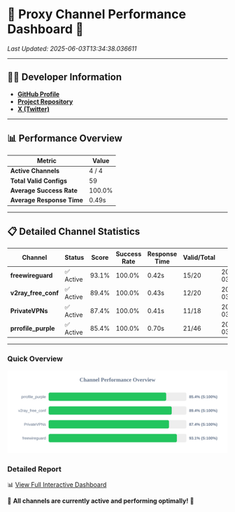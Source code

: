 # 🌟 Proxy Channel Performance Dashboard 🌟

_Last Updated: 2025-06-03T13:34:38.036611_

---

## 👩‍💻 Developer Information

- **[GitHub Profile](https://github.com/4n0nymou3)**  
- **[Project Repository](https://github.com/4n0nymou3/multi-proxy-config-fetcher)**  
- **[X (Twitter)](https://x.com/4n0nymou3)**  

---

## 📊 Performance Overview

| Metric                | Value       |
|-----------------------|-------------|
| **Active Channels**   | 4 / 4       |
| **Total Valid Configs** | 59          |
| **Average Success Rate** | 100.0%      |
| **Average Response Time** | 0.49s       |

---

## 📋 Detailed Channel Statistics

| Channel          | Status     | Score  | Success Rate | Response Time | Valid/Total | Last Success               |
|------------------|------------|--------|--------------|---------------|-------------|----------------------------|
| **freewireguard**  | ✅ Active  | 93.1%  | 100.0% | 0.42s         | 15/20       | 2025-06-03T13:34:38.035062 |
| **v2ray_free_conf**  | ✅ Active  | 89.4%  | 100.0% | 0.43s         | 12/20       | 2025-06-03T13:34:37.138907 |
| **PrivateVPNs**  | ✅ Active  | 87.4%  | 100.0% | 0.41s         | 11/18       | 2025-06-03T13:34:37.585127 |
| **prrofile_purple**  | ✅ Active  | 85.4%  | 100.0% | 0.70s         | 21/46       | 2025-06-03T13:34:36.645167 |

---

### Quick Overview
<div align="center">
  <a href="https://raw.githubusercontent.com/nullluser/NullRepo/refs/heads/main/assets/channel_stats_chart.svg">
    <img src="https://raw.githubusercontent.com/nullluser/NullRepo/refs/heads/main/assets/channel_stats_chart.svg" alt="Source Performance Statistics" width="800">
  </a>
</div>

### Detailed Report
📊 [View Full Interactive Dashboard](https://htmlpreview.github.io/?https://github.com/nullluser/NullRepo/blob/main/assets/performance_report.html)

🎉 **All channels are currently active and performing optimally!** 🎉
